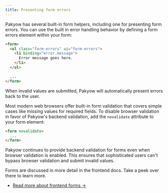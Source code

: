 ```yaml
---
title: Presenting form errors
---
```


Pakyow has several built-in form helpers, including one for presenting form errors. You can use the built in error handling behavior by defining a form errors element within your form:

```html
<form>
  <ul class="form-errors" ui="form-errors">
    <li binding="error.message">
      Error message goes here.
    </li>
  </ul>

  ...
</form>
```

When invalid values are submitted, Pakyow will automatically present errors back to the user.

Most modern web browsers offer built-in form validation that covers simple cases like missing values for required fields. To disable browser validation in favor of Pakyow's backend validation, add the `novalidate` attribute to your form element:

```html
<form novalidate>
  ...
</form>
```

Pakyow continues to provide backend validation for forms even when browser validation is enabled. This ensures that sophisticated users can't bypass browser validation and submit invalid values.

Forms are discussed in more detail in the frontend docs. Take a peek over there to learn more.

* [Read more about frontend forms &rarr;](doc:frontend/forms)
